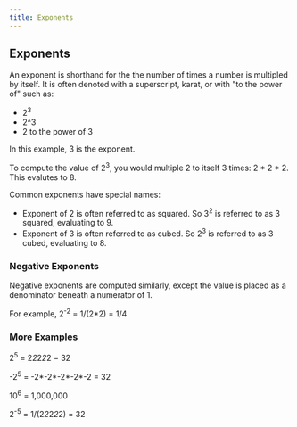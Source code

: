 ```yaml
---
title: Exponents
---
```

## Exponents                                                           
An exponent is shorthand for the the number of times a number is multipled by itself.  It is often denoted with a superscript, karat, or with "to the power of" such as:

- 2<sup>3</sup>
- 2^3
- 2 to the power of 3

In this example, 3 is the exponent. 

To compute the value of 2<sup>3</sup>, you would multiple 2 to itself 3 times: 2 * 2 * 2.  This evalutes to 8.

Common exponents have special names:
- Exponent of 2 is often referred to as squared.  So 3<sup>2</sup> is referred to as 3 squared, evaluating to 9.
- Exponent of 3 is often referred to as cubed.  So 2<sup>3</sup> is referred to as 3 cubed, evaluating to 8.

### Negative Exponents
Negative exponents are computed similarly, except the value is placed as a denominator beneath a numerator of 1.

For example, 2<sup>-2</sup> = 1/(2*2) = 1/4

### More Examples 
2<sup>5</sup>  = 2*2*2*2*2 = 32

-2<sup>5</sup>  = -2*-2*-2*-2*-2 = 32

10<sup>6</sup> = 1,000,000

2<sup>-5</sup> = 1/(2*2*2*2*2) = 32

